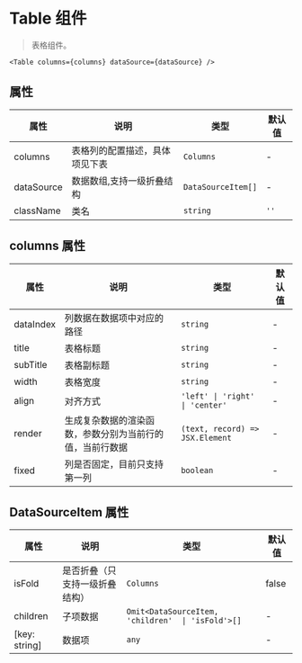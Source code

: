 # Table 组件
> 表格组件。

```tsx
<Table columns={columns} dataSource={dataSource} />
```
## 属性

| 属性             | 说明                       | 类型                | 默认值      |
| --------------- | ------------------------- | ----------------- | ----------- |
| columns         | 表格列的配置描述，具体项见下表 | `Columns`        | - |
| dataSource      | 数据数组,支持一级折叠结构   | `DataSourceItem[]` | -  |
| className       | 类名                      | `string`       | `''`   |

## columns 属性

| 属性             | 说明                       | 类型                | 默认值      |
| --------------- | ------------------------- | ----------------- | ----------- |
| dataIndex       | 列数据在数据项中对应的路径    | `string`        | - |
| title           | 表格标题                   | `string`     | -  |
| subTitle        | 表格副标题                 | `string`       | -  |
| width           | 表格宽度                   | `string`       | -  |
| align           | 对齐方式                   | `'left' \| 'right' \| 'center'`    | -  |
| render          | 生成复杂数据的渲染函数，参数分别为当前行的值，当前行数据       | `(text, record) => JSX.Element`       | -  |
| fixed           | 列是否固定，目前只支持第一列  | `boolean`       | -  |


## DataSourceItem 属性

| 属性            | 说明              | 类型                                 | 默认值          |
|---------------|-----------------|------------------------------------|--------------|
| isFold        | 是否折叠（只支持一级折叠结构） | `Columns`                          | false        |
| children      | 子项数据            | `Omit<DataSourceItem, 'children'  \| 'isFold'>[]` | -     |
| [key: string] | 数据项             | `any`                              | -            |
